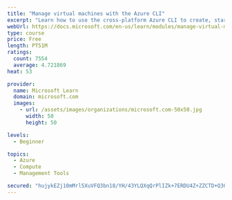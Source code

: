 ```yaml
---
title: "Manage virtual machines with the Azure CLI"
excerpt: "Learn how to use the cross-platform Azure CLI to create, start, stop, and perform other management tasks related to virtual machines in Azure."
webUrl: https://docs.microsoft.com/en-us/learn/modules/manage-virtual-machines-with-azure-cli/
type: course
price: Free
length: PT51M
ratings:
  count: 7554
  average: 4.721869
heat: 53

provider:
  name: Microsoft Learn
  domain: microsoft.com
  images:
    - url: /assets/images/organizations/microsoft.com-50x50.jpg
      width: 50
      height: 50

levels:
  - Beginner

topics:
  - Azure
  - Compute
  - Management Tools

secured: "hujykEZj10mMrl5XuVFQ3bn18/YH/43YLQXqQrPlIZk+7ERDU4Z+ZZCTD+Q30GiEuZO5FzblzUHSs3gQlCDLBRe6baMRSzHYegpKwbs5yhgQa4tvjwRCDTpKhJry/8lpx0c2XGqH+zC/Eko2+MOjnlcjCvr6lJhhIHTe/1RAa8FOwpPS6ZmQAxH2s6dl7ktvCd7Xft0l0QzaIv2E1HdF2cJhQQvIa5PfZl9Lab54lTt9AR9VYbPhyluR+8VmaHjmFWQVLRp8/anaInmcNAuFeCVT2bq2NHKASxmb7juzZG9Qqm9m7NDSKZvA0AXJJWVEBqHrkl8XXlWnb58hp0N5FIWfHsATXUBf2NKKEd9LbLPGIqqMndAGFPQNluPT9bOiMhtvJAJShm8qJXlk27u5UvW9kK/w85a4qN+WWTmu2bA=;93T0FUsj0EwokrT1whzWRQ=="
---
```


